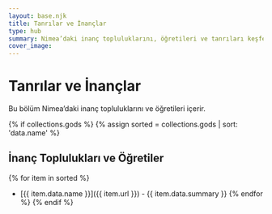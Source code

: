 ```yaml
---
layout: base.njk
title: Tanrılar ve İnançlar
type: hub
summary: Nimea’daki inanç topluluklarını, öğretileri ve tanrıları keşfedin.
cover_image: 
---
```


# Tanrılar ve İnançlar

Bu bölüm Nimea’daki inanç topluluklarını ve öğretileri içerir.

{% if collections.gods %}
{% assign sorted = collections.gods | sort: 'data.name' %}
## İnanç Toplulukları ve Öğretiler

{% for item in sorted %}
- [{{ item.data.name }}]({{ item.url }}) - {{ item.data.summary }}
{% endfor %}
{% endif %}
